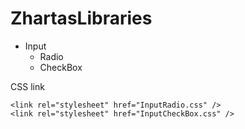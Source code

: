 # ZhartasLibraries

* Input
	* Radio
	* CheckBox

CSS link

	<link rel="stylesheet" href="InputRadio.css" />
	<link rel="stylesheet" href="InputCheckBox.css" />
